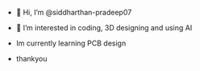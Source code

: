 - 👋 Hi, I’m @siddharthan-pradeep07
- 👀 I’m interested in  coding, 3D designing and using AI
- Im currently learning PCB design

- thankyou

<!---
siddharthan-pradeep07/siddharthan-pradeep07 is a ✨ special ✨ repository because its `README.md` (this file) appears on your GitHub profile.
You can click the Preview link to take a look at your changes.
--->
